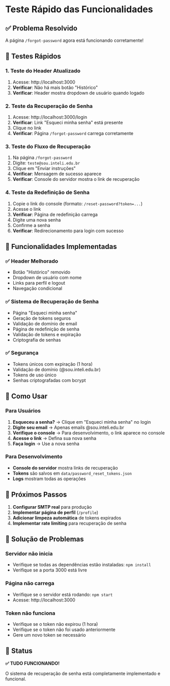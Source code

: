 # Teste Rápido das Funcionalidades

## ✅ Problema Resolvido
A página `/forgot-password` agora está funcionando corretamente!

## 🧪 Testes Rápidos

### 1. Teste do Header Atualizado
1. Acesse: http://localhost:3000
2. **Verificar**: Não há mais botão "Histórico"
3. **Verificar**: Header mostra dropdown de usuário quando logado

### 2. Teste da Recuperação de Senha
1. Acesse: http://localhost:3000/login
2. **Verificar**: Link "Esqueci minha senha" está presente
3. Clique no link
4. **Verificar**: Página `/forgot-password` carrega corretamente

### 3. Teste do Fluxo de Recuperação
1. Na página `/forgot-password`
2. Digite: `teste@sou.inteli.edu.br`
3. Clique em "Enviar instruções"
4. **Verificar**: Mensagem de sucesso aparece
5. **Verificar**: Console do servidor mostra o link de recuperação

### 4. Teste da Redefinição de Senha
1. Copie o link do console (formato: `/reset-password?token=...`)
2. Acesse o link
3. **Verificar**: Página de redefinição carrega
4. Digite uma nova senha
5. Confirme a senha
6. **Verificar**: Redirecionamento para login com sucesso

## 🔧 Funcionalidades Implementadas

### ✅ Header Melhorado
- Botão "Histórico" removido
- Dropdown de usuário com nome
- Links para perfil e logout
- Navegação condicional

### ✅ Sistema de Recuperação de Senha
- Página "Esqueci minha senha"
- Geração de tokens seguros
- Validação de domínio de email
- Página de redefinição de senha
- Validação de tokens e expiração
- Criptografia de senhas

### ✅ Segurança
- Tokens únicos com expiração (1 hora)
- Validação de domínio (@sou.inteli.edu.br)
- Tokens de uso único
- Senhas criptografadas com bcrypt

## 🚀 Como Usar

### Para Usuários
1. **Esqueceu a senha?** → Clique em "Esqueci minha senha" no login
2. **Digite seu email** → Apenas emails @sou.inteli.edu.br
3. **Verifique o console** → Para desenvolvimento, o link aparece no console
4. **Acesse o link** → Defina sua nova senha
5. **Faça login** → Use a nova senha

### Para Desenvolvimento
- **Console do servidor** mostra links de recuperação
- **Tokens** são salvos em `data/password_reset_tokens.json`
- **Logs** mostram todas as operações

## 📝 Próximos Passos

1. **Configurar SMTP real** para produção
2. **Implementar página de perfil** (`/profile`)
3. **Adicionar limpeza automática** de tokens expirados
4. **Implementar rate limiting** para recuperação de senha

## 🐛 Solução de Problemas

### Servidor não inicia
- Verifique se todas as dependências estão instaladas: `npm install`
- Verifique se a porta 3000 está livre

### Página não carrega
- Verifique se o servidor está rodando: `npm start`
- Acesse: http://localhost:3000

### Token não funciona
- Verifique se o token não expirou (1 hora)
- Verifique se o token não foi usado anteriormente
- Gere um novo token se necessário

## 🎉 Status
**✅ TUDO FUNCIONANDO!**

O sistema de recuperação de senha está completamente implementado e funcional.
